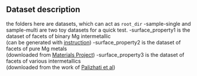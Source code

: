 ## Dataset description 
the folders here are datasets, which can act as `root_dir` 
-sample-single and sample-multi are two toy datasets for a quick test.
-surface_property1 is the dataset of facets of binary Mg intermetallic\
(can be generated with [instruction](original_dataset))
-surface_property2 is the dataset of facets of pure Mg metals\
(downloaded from [Materials Project](https://www.materialsproject.org/))
-surface_property3 is the dataset of facets of various intermetallics\
(downloaded from the work of [Palizhati et al](https://pubs.acs.org/doi/10.1021/acs.jcim.9b00550))

